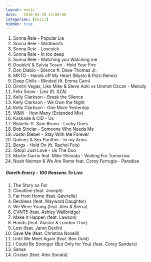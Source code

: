 ```yaml
---
layout: music
date:   2016-04-20 14:00:00
categories: [music]
hidden: true
---
```

1. Sonna Rele - Popular Lie
2. Sonna Rele - Wildhearts
3. Sonna Rele - Lovesick
4. Sonna Rele - In too deep
5. Sonna Rele - Watching you Watching me
6. DoubleV & Sylvia Tosun - Hold Your Fire
7. Don Diablo - Silence ft. Dave Thomas Jr.
8. MKTO - Hands off My Heart (Mysto & Pizzi Remix)
9. Deep Chills - Blinded (ft. Emma Carn)
10. Dimitri Vegas, Like Mike & Steve Aoki vs Ummet Ozcan - Melody
11. Felix Snow - Lies (ft. SZA)
12. Kelly Clarkson - Break the Silence
13. Kelly Clarkson - We Own the Night
14. Kelly Clarkson - One More Yesterday
15. W&W - How Many (Extended Mix)
16. Kaskade & CID - Us
17. Bisbetic ft. Sam Bruno - Lucky Ones
18. Bob Sinclar - Someone Who Needs Me
19. Justin Bieber - Stay With Me Forever
20. Qulinez & Sex Panther - In my Arms
21. Bergs - Hold On (ft. Rachel Fels) 
22. (Stop) Just Love - Us The Duo
23. Martin Garrix feat. Mike Shinoda - Waiting For Tomorrow
24. Noah Neiman & We Are Rome feat. Corey Ferrugia - Paradise

##### Gareth Emery - 100 Reasons To Live

1. The Story so Far
2. Cloudline (feat. Joseph)
3. Far from Home (feat. Gavrielle)
4. Reckless (feat. Wayward Daughter)
5. We Were Young (feat. Alex & Sierra)
6. CVNT5 (feat. Ashley Wallbridge)
7. Make It Happen (feat. Lawson)
8. Hands (feat. Alastor & London Thor)
9. Lost (feat. Janet Devlin)
10. Save Me (feat. Christina Novelli)
11. Until We Meet Again (feat. Ben Gold)
12. I Could Be Stronger (But Only for You) (feat. Corey Sanders)
13. Sansa
14. Cruiser (feat. Alex Sonata)